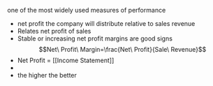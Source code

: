one of the most widely used measures of performance
- net profit the company will distribute relative to sales revenue
- Relates net profit of sales
- Stable or increasing net profit margins are good signs
$$Net\ Profit\ Margin=\frac{Net\ Profit}{Sale\ Revenue}$$
- Net Profit = [[Income Statement]]
- 
- the higher the better